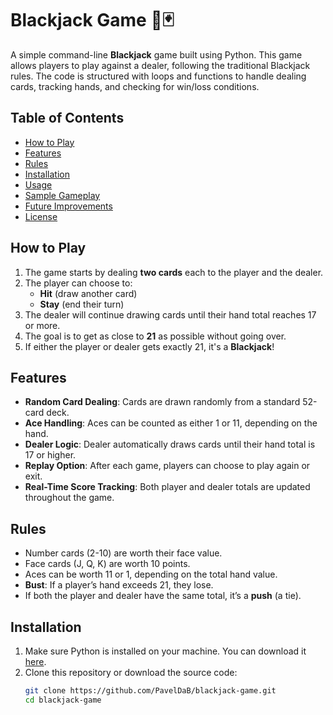 # Blackjack Game 🎲🃏

A simple command-line **Blackjack** game built using Python. This game allows players to play against a dealer, following the traditional Blackjack rules. The code is structured with loops and functions to handle dealing cards, tracking hands, and checking for win/loss conditions.

## Table of Contents
- [How to Play](#how-to-play)
- [Features](#features)
- [Rules](#rules)
- [Installation](#installation)
- [Usage](#usage)
- [Sample Gameplay](#sample-gameplay)
- [Future Improvements](#future-improvements)
- [License](#license)

## How to Play
1. The game starts by dealing **two cards** each to the player and the dealer.
2. The player can choose to:
   - **Hit** (draw another card)
   - **Stay** (end their turn)
3. The dealer will continue drawing cards until their hand total reaches 17 or more.
4. The goal is to get as close to **21** as possible without going over.
5. If either the player or dealer gets exactly 21, it's a **Blackjack**!

## Features
- **Random Card Dealing**: Cards are drawn randomly from a standard 52-card deck.
- **Ace Handling**: Aces can be counted as either 1 or 11, depending on the hand.
- **Dealer Logic**: Dealer automatically draws cards until their hand total is 17 or higher.
- **Replay Option**: After each game, players can choose to play again or exit.
- **Real-Time Score Tracking**: Both player and dealer totals are updated throughout the game.

## Rules
- Number cards (2-10) are worth their face value.
- Face cards (J, Q, K) are worth 10 points.
- Aces can be worth 11 or 1, depending on the total hand value.
- **Bust**: If a player’s hand exceeds 21, they lose.
- If both the player and dealer have the same total, it’s a **push** (a tie).

## Installation
1. Make sure Python is installed on your machine. You can download it [here](https://www.python.org/downloads/).
2. Clone this repository or download the source code:
   ```bash
   git clone https://github.com/PavelDaB/blackjack-game.git
   cd blackjack-game
